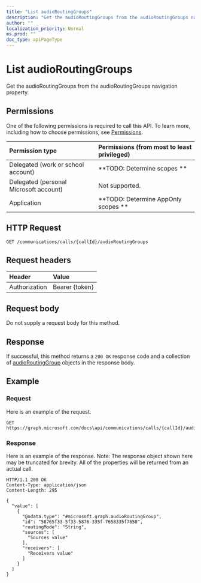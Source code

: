 ```yaml
---
title: "List audioRoutingGroups"
description: "Get the audioRoutingGroups from the audioRoutingGroups navigation property."
author: ""
localization_priority: Normal
ms.prod: ""
doc_type: apiPageType
---
```


# List audioRoutingGroups

Get the audioRoutingGroups from the audioRoutingGroups navigation property.

## Permissions
One of the following permissions is required to call this API. To learn more, including how to choose permissions, see [Permissions](/concepts/permissions-reference.md).

|Permission type|Permissions (from most to least privileged)|
|:---|:---|
|Delegated (work or school account)|**TODO: Determine scopes **|
|Delegated (personal Microsoft account)|Not supported.|
|Application|**TODO: Determine AppOnly scopes **|

## HTTP Request
<!-- {
  "blockType": "ignored"
}
-->
``` http
GET /communications/calls/{callId}/audioRoutingGroups
```

## Request headers
|Header|Value|
|:---|:---|
|Authorization|Bearer {token}|

## Request body
Do not supply a request body for this method.

## Response
If successful, this method returns a `200 OK` response code and a collection of [audioRoutingGroup](../resources/audioroutinggroup.md) objects in the response body.

## Example

### Request
Here is an example of the request.
<!-- {
  "blockType": "request",
  "name": "get_audioroutinggroup"
}
-->
``` http
GET https://graph.microsoft.com/docs\api/communications/calls/{callId}/audioRoutingGroups
```

### Response
Here is an example of the response. Note: The response object shown here may be truncated for brevity. All of the properties will be returned from an actual call.
<!-- {
  "blockType": "response",
  "truncated": true,
  "@odata.type": "collection(microsoft.graph.audioroutinggroup)"
}
-->
``` http
HTTP/1.1 200 OK
Content-Type: application/json
Content-Length: 295

{
  "value": [
    {
      "@odata.type": "#microsoft.graph.audioRoutingGroup",
      "id": "58765f33-5f33-5876-335f-7658335f7658",
      "routingMode": "String",
      "sources": [
        "Sources value"
      ],
      "receivers": [
        "Receivers value"
      ]
    }
  ]
}
```

